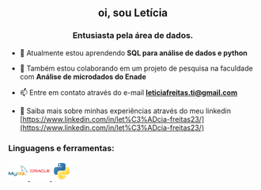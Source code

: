 <h2 align="center">oi, sou Letícia</h2>
<h3 align="center">Entusiasta pela área de dados.</h3>

- 🌱 Atualmente estou aprendendo **SQL para análise de dados e python**

- 👯 Também estou colaborando em um projeto de pesquisa na faculdade com **Análise de microdados do Enade**

- 📫 Entre em contato através do e-mail **leticiafreitas.ti@gmail.com**

- 📄 Saiba mais sobre minhas experiências através do meu linkedin [https://www.linkedin.com/in/let%C3%ADcia-freitas23/](https://www.linkedin.com/in/let%C3%ADcia-freitas23/)

<h3 align="left">Linguagens e ferramentas:</h3>
<p align="left"> <a href="https://www.mysql.com/" target="_blank" rel="noreferrer"> <img src="https://raw.githubusercontent.com/devicons/devicon/master/icons/mysql/mysql-original-wordmark.svg" alt="mysql" width="40" height="40"/> </a> <a href="https://www.oracle.com/" target="_blank" rel="noreferrer"> <img src="https://raw.githubusercontent.com/devicons/devicon/master/icons/oracle/oracle-original.svg" alt="oracle" width="40" height="40"/> </a> <a href="https://www.python.org" target="_blank" rel="noreferrer"> <img src="https://raw.githubusercontent.com/devicons/devicon/master/icons/python/python-original.svg" alt="python" width="40" height="40"/> </a> </p>
